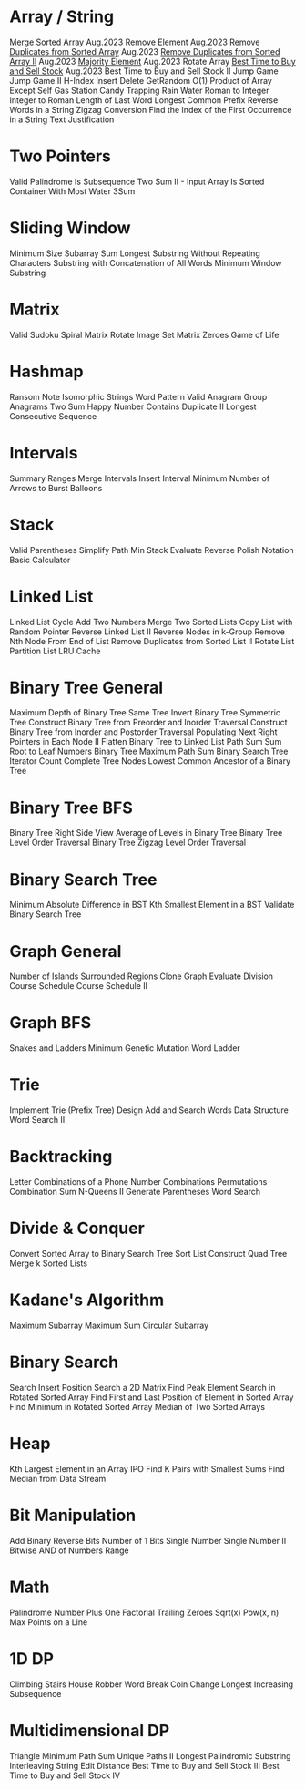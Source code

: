 # Array / String
[Merge Sorted Array](./MergeSortedArray_88_MySelf.py) Aug.2023
[Remove Element](./RemoveElement_27_MySelf.py) Aug.2023
[Remove Duplicates from Sorted Array](./RemoveDuplicatesFromSortedArray_26_Myself.py) Aug.2023
[Remove Duplicates from Sorted Array II](./RemoveDuplicatesFromSortedArrayII_80_MySelf.py) Aug.2023
[Majority Element](./MajorityElement_169_MySelf.py) Aug.2023
Rotate Array
[Best Time to Buy and Sell Stock](./BestTimeToBuyAndSellStock_121_MySelf.py) Aug.2023
Best Time to Buy and Sell Stock II
Jump Game
Jump Game II
H-Index
Insert Delete GetRandom O(1)
Product of Array Except Self
Gas Station
Candy
Trapping Rain Water
Roman to Integer
Integer to Roman
Length of Last Word
Longest Common Prefix
Reverse Words in a String
Zigzag Conversion
Find the Index of the First Occurrence in a String
Text Justification
# Two Pointers
Valid Palindrome
Is Subsequence
Two Sum II - Input Array Is Sorted
Container With Most Water
3Sum
# Sliding Window
Minimum Size Subarray Sum
Longest Substring Without Repeating Characters
Substring with Concatenation of All Words
Minimum Window Substring
# Matrix
Valid Sudoku
Spiral Matrix
Rotate Image
Set Matrix Zeroes
Game of Life
# Hashmap
Ransom Note
Isomorphic Strings
Word Pattern
Valid Anagram
Group Anagrams
Two Sum
Happy Number
Contains Duplicate II
Longest Consecutive Sequence
# Intervals
Summary Ranges
Merge Intervals
Insert Interval
Minimum Number of Arrows to Burst Balloons
# Stack
Valid Parentheses
Simplify Path
Min Stack
Evaluate Reverse Polish Notation
Basic Calculator
# Linked List
Linked List Cycle
Add Two Numbers
Merge Two Sorted Lists
Copy List with Random Pointer
Reverse Linked List II
Reverse Nodes in k-Group
Remove Nth Node From End of List
Remove Duplicates from Sorted List II
Rotate List
Partition List
LRU Cache
# Binary Tree General
Maximum Depth of Binary Tree
Same Tree
Invert Binary Tree
Symmetric Tree
Construct Binary Tree from Preorder and Inorder Traversal
Construct Binary Tree from Inorder and Postorder Traversal
Populating Next Right Pointers in Each Node II
Flatten Binary Tree to Linked List
Path Sum
Sum Root to Leaf Numbers
Binary Tree Maximum Path Sum
Binary Search Tree Iterator
Count Complete Tree Nodes
Lowest Common Ancestor of a Binary Tree
# Binary Tree BFS
Binary Tree Right Side View
Average of Levels in Binary Tree
Binary Tree Level Order Traversal
Binary Tree Zigzag Level Order Traversal
# Binary Search Tree
Minimum Absolute Difference in BST
Kth Smallest Element in a BST
Validate Binary Search Tree
# Graph General
Number of Islands
Surrounded Regions
Clone Graph
Evaluate Division
Course Schedule
Course Schedule II
# Graph BFS
Snakes and Ladders
Minimum Genetic Mutation
Word Ladder
# Trie
Implement Trie (Prefix Tree)
Design Add and Search Words Data Structure
Word Search II
# Backtracking
Letter Combinations of a Phone Number
Combinations
Permutations
Combination Sum
N-Queens II
Generate Parentheses
Word Search
# Divide & Conquer
Convert Sorted Array to Binary Search Tree
Sort List
Construct Quad Tree
Merge k Sorted Lists
# Kadane's Algorithm
Maximum Subarray
Maximum Sum Circular Subarray
# Binary Search
Search Insert Position
Search a 2D Matrix
Find Peak Element
Search in Rotated Sorted Array
Find First and Last Position of Element in Sorted Array
Find Minimum in Rotated Sorted Array
Median of Two Sorted Arrays
# Heap
Kth Largest Element in an Array
IPO
Find K Pairs with Smallest Sums
Find Median from Data Stream
# Bit Manipulation
Add Binary
Reverse Bits
Number of 1 Bits
Single Number
Single Number II
Bitwise AND of Numbers Range
# Math
Palindrome Number
Plus One
Factorial Trailing Zeroes
Sqrt(x)
Pow(x, n)
Max Points on a Line
# 1D DP
Climbing Stairs
House Robber
Word Break
Coin Change
Longest Increasing Subsequence
# Multidimensional DP
Triangle
Minimum Path Sum
Unique Paths II
Longest Palindromic Substring
Interleaving String
Edit Distance
Best Time to Buy and Sell Stock III
Best Time to Buy and Sell Stock IV